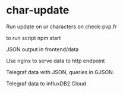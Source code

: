 # char-update

Run update on ur characters on check-pvp.fr

to run script npm start

JSON output in frontend/data

Use nginx to serve data to http endpoint

Telegraf data with JSON, queries in GJSON.

Telegraf data to influxDB2 Cloud


